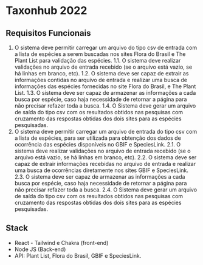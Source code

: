# Taxonhub 2022

## Requisitos Funcionais
1. O sistema deve permitir carregar um arquivo do tipo csv de entrada com a lista de espécies a serem buscadas nos sites Flora do Brasil e The Plant List para validação das espécies.
1.1. O sistema deve realizar validações no arquivo de entrada recebido (se o arquivo está vazio, se há linhas em branco, etc).
1.2. O sistema deve ser capaz de extrair as informações contidas no arquivo de entrada e realizar uma busca de informações das espécies fornecidas no site Flora do Brasil, e The Plant List.
1.3. O sistema deve ser capaz de armazenar as informações a cada busca por espécie, caso haja necessidade de retornar a página para não precisar refazer toda a busca.
1.4. O Sistema deve gerar um arquivo de saída do tipo csv com os resultados obtidos nas pesquisas com cruzamento das respostas obtidas dos dois sites para as espécies pesquisadas.
2. O sistema deve permitir carregar um arquivo de entrada do tipo csv com a lista de espécies, para ser utilizada para obtenção dos dados de ocorrência das espécies disponíveis no GBIF e SpeciesLink.
2.1. O sistema deve realizar validações no arquivo de entrada recebido (se o arquivo está vazio, se há linhas em branco, etc).
2.2. O sistema deve ser capaz de extrair informações recebidas no arquivo de entrada e realizar uma busca de ocorrências diretamente nos sites GBIF e SpeciesLink.
2.3. O sistema deve ser capaz de armazenar as informações a cada busca por espécie, caso haja necessidade de retornar a página para não precisar refazer toda a busca.
2.4. O Sistema deve gerar um arquivo de saída do tipo csv com os resultados obtidos nas pesquisas com cruzamento das respostas obtidas dos dois sites para as espécies pesquisadas.


## Stack 
- React - Tailwind e Chakra (front-end)
- Node JS (Back-end)
- API: Plant List, Flora do Brasil, GBIF e SpeciesLink.
